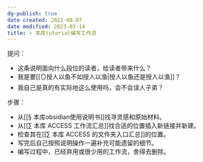 ```yaml
---
dg-publish: true
date created: 2022-08-07
date modified: 2023-03-14
title: » 本库tutorial编写工作流
---
```


提问：

- 这条说明面向什么段位的读者，给读者带来什么？
- 我是要[[🪞授人以鱼不如授人以渔|授人以鱼还是授人以渔]]？
- 我自己是真的有实际地这么使用吗，会不会误人子弟？

步骤：

- 从[[§ 本库obsidian使用说明书]]找寻灵感和原始材料。
- 从[[∑ 本库 ACCESS 工作流汇总]]找合适的位置插入新链接并新建。
- 检查其在[[∑ 本库 ACCESS 的文件夹入口汇总]]的位置。
- 写完后自己按照说明操作一遍补充可能遗留的细节。
- 编写过程中，已经弃用或很少用的工作流，舍得去删除。
